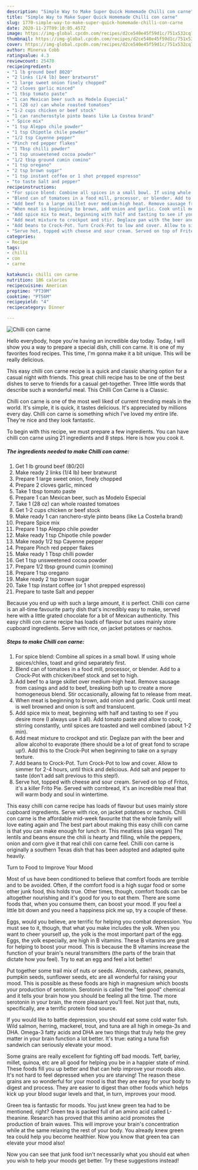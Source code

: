 ```yaml
---
description: "Simple Way to Make Super Quick Homemade Chilli con carne"
title: "Simple Way to Make Super Quick Homemade Chilli con carne"
slug: 1770-simple-way-to-make-super-quick-homemade-chilli-con-carne
date: 2020-11-27T09:10:05.457Z
image: https://img-global.cpcdn.com/recipes/d2ce540e45f59d1c/751x532cq70/chilli-con-carne-recipe-main-photo.jpg
thumbnail: https://img-global.cpcdn.com/recipes/d2ce540e45f59d1c/751x532cq70/chilli-con-carne-recipe-main-photo.jpg
cover: https://img-global.cpcdn.com/recipes/d2ce540e45f59d1c/751x532cq70/chilli-con-carne-recipe-main-photo.jpg
author: Minerva Cobb
ratingvalue: 4.3
reviewcount: 25470
recipeingredient:
- "1 lb ground beef 8020"
- "2 links (1/4 lb) beer bratwurst"
- "1 large sweet onion finely chopped"
- "2 cloves garlic minced"
- "1 tbsp tomato paste"
- "1 can Mexican beer such as Modelo Especial"
- "1 (28 oz) can whole roasted tomatoes"
- "1-2 cups chicken or beef stock"
- "1 can rancherostyle pinto beans like La Costea brand"
- " Spice mix"
- "1 tsp Aleppo chile powder"
- "1 tsp Chipotle chile powder"
- "1/2 tsp Cayenne pepper"
- "Pinch red pepper flakes"
- "1 Tbsp chilli powder"
- "1 tsp unsweetened cocoa powder"
- "1/2 tbsp ground cumin comino"
- "1 tsp oregano"
- "2 tsp brown sugar"
- "1 tsp instant coffee or 1 shot prepped espresso"
- "to taste Salt and pepper"
recipeinstructions:
- "For spice blend: Combine all spices in a small bowl. If using whole spices/chiles, toast and grind separately first."
- "Blend can of tomatoes in a food mill, processor, or blender. Add to a Crock-Pot with chicken/beef stock and set to high."
- "Add beef to a large skillet over medium-high heat. Remove sausage from casings and add to beef, breaking both up to create a more homogeneous blend. Stir occasionally, allowing fat to release from meat."
- "When meat is beginning to brown, add onion and garlic. Cook until meat is well browned and onion is soft and translucent."
- "Add spice mix to meat, beginning with half and tasting to see if you desire more (I always use it all). Add tomato paste and allow to cook, stirring constantly, until spices are toasted and well combined (about 1-2 min)."
- "Add meat mixture to crockpot and stir. Deglaze pan with the beer and allow alcohol to evaporate (there should be a lot of great fond to scrape up!). Add this to the Crock-Pot when beginning to take on a syrupy texture."
- "Add beans to Crock-Pot. Turn Crock-Pot to low and cover. Allow to simmer for 2-4 hours, until thick and delicious. Add salt and pepper to taste (don&#39;t add salt previous to this step!)."
- "Serve hot, topped with cheese and sour cream. Served on top of Fritos, it&#39;s a killer Frito Pie. Served with cornbread, it&#39;s an incredible meal that will warm body and soul in wintertime."
categories:
- Recipe
tags:
- chilli
- con
- carne

katakunci: chilli con carne 
nutrition: 186 calories
recipecuisine: American
preptime: "PT39M"
cooktime: "PT56M"
recipeyield: "4"
recipecategory: Dinner

---
```



![Chilli con carne](https://img-global.cpcdn.com/recipes/d2ce540e45f59d1c/751x532cq70/chilli-con-carne-recipe-main-photo.jpg)

Hello everybody, hope you're having an incredible day today. Today, I will show you a way to prepare a special dish, chilli con carne. It is one of my favorites food recipes. This time, I'm gonna make it a bit unique. This will be really delicious.

This easy chilli con carne recipe is a quick and classic sharing option for a casual night with friends. This great chilli recipe has to be one of the best dishes to serve to friends for a casual get-together. Three little words that describe such a wonderful meal. This Chilli Con Carne is a Classic.

Chilli con carne is one of the most well liked of current trending meals in the world. It's simple, it is quick, it tastes delicious. It's appreciated by millions every day. Chilli con carne is something which I've loved my entire life. They're nice and they look fantastic.


To begin with this recipe, we must prepare a few ingredients. You can have chilli con carne using 21 ingredients and 8 steps. Here is how you cook it.

<!--inarticleads1-->

##### The ingredients needed to make Chilli con carne:

1. Get 1 lb ground beef (80/20)
1. Make ready 2 links (1/4 lb) beer bratwurst
1. Prepare 1 large sweet onion, finely chopped
1. Prepare 2 cloves garlic, minced
1. Take 1 tbsp tomato paste
1. Prepare 1 can Mexican beer, such as Modelo Especial
1. Take 1 (28 oz) can whole roasted tomatoes
1. Get 1-2 cups chicken or beef stock
1. Make ready 1 can ranchero-style pinto beans (like La Costeña brand)
1. Prepare  Spice mix
1. Prepare 1 tsp Aleppo chile powder
1. Make ready 1 tsp Chipotle chile powder
1. Make ready 1/2 tsp Cayenne pepper
1. Prepare Pinch red pepper flakes
1. Make ready 1 Tbsp chilli powder
1. Get 1 tsp unsweetened cocoa powder
1. Prepare 1/2 tbsp ground cumin (comino)
1. Prepare 1 tsp oregano
1. Make ready 2 tsp brown sugar
1. Take 1 tsp instant coffee (or 1 shot prepped espresso)
1. Prepare to taste Salt and pepper


Because you end up with such a large amount, it is perfect. Chilli con carne is an all-time favourite party dish that&#39;s incredibly easy to make, served here with a little grated chocolate for a bit of Mexican authenticity. This easy chilli con carne recipe has loads of flavour but uses mainly store cupboard ingredients. Serve with rice, on jacket potatoes or nachos. 

<!--inarticleads2-->

##### Steps to make Chilli con carne:

1. For spice blend: Combine all spices in a small bowl. If using whole spices/chiles, toast and grind separately first.
1. Blend can of tomatoes in a food mill, processor, or blender. Add to a Crock-Pot with chicken/beef stock and set to high.
1. Add beef to a large skillet over medium-high heat. Remove sausage from casings and add to beef, breaking both up to create a more homogeneous blend. Stir occasionally, allowing fat to release from meat.
1. When meat is beginning to brown, add onion and garlic. Cook until meat is well browned and onion is soft and translucent.
1. Add spice mix to meat, beginning with half and tasting to see if you desire more (I always use it all). Add tomato paste and allow to cook, stirring constantly, until spices are toasted and well combined (about 1-2 min).
1. Add meat mixture to crockpot and stir. Deglaze pan with the beer and allow alcohol to evaporate (there should be a lot of great fond to scrape up!). Add this to the Crock-Pot when beginning to take on a syrupy texture.
1. Add beans to Crock-Pot. Turn Crock-Pot to low and cover. Allow to simmer for 2-4 hours, until thick and delicious. Add salt and pepper to taste (don&#39;t add salt previous to this step!).
1. Serve hot, topped with cheese and sour cream. Served on top of Fritos, it&#39;s a killer Frito Pie. Served with cornbread, it&#39;s an incredible meal that will warm body and soul in wintertime.


This easy chilli con carne recipe has loads of flavour but uses mainly store cupboard ingredients. Serve with rice, on jacket potatoes or nachos. Chilli con carne is the affordable mid-week favourite that the whole family will love eating again and The best part about making this easy chilli con carne is that you can make enough for lunch or. This meatless (aka vegan) The lentils and beans ensure the chili is hearty and filling, while the peppers, onion and corn give it that real chili con carne feel. Chilli con carne is originally a southern Texas dish that has been adopted and adapted quite heavily. 

Turn to Food to Improve Your Mood


Most of us have been conditioned to believe that comfort foods are terrible and to be avoided. Often, if the comfort food is a high sugar food or some other junk food, this holds true. Other times, though, comfort foods can be altogether nourishing and it's good for you to eat them. There are some foods that, when you consume them, can boost your mood. If you feel a little bit down and you need a happiness pick me up, try a couple of these.

Eggs, would you believe, are terrific for helping you combat depression. You must see to it, though, that what you make includes the yolk. When you want to cheer yourself up, the yolk is the most important part of the egg. Eggs, the yolk especially, are high in B vitamins. These B vitamins are great for helping to boost your mood. This is because the B vitamins increase the function of your brain's neural transmitters (the parts of the brain that dictate how you feel). Try to eat an egg and feel a lot better!

Put together some trail mix of nuts or seeds. Almonds, cashews, peanuts, pumpkin seeds, sunflower seeds, etc are all wonderful for raising your mood. This is possible as these foods are high in magnesium which boosts your production of serotonin. Serotonin is called the "feel good" chemical and it tells your brain how you should be feeling all the time. The more serotonin in your brain, the more pleasant you'll feel. Not just that, nuts, specifically, are a terrific protein food source.

If you would like to battle depression, you should eat some cold water fish. Wild salmon, herring, mackerel, trout, and tuna are all high in omega-3s and DHA. Omega-3 fatty acids and DHA are two things that truly help the grey matter in your brain function a lot better. It's true: eating a tuna fish sandwich can seriously elevate your mood. 

Some grains are really excellent for fighting off bad moods. Teff, barley, millet, quinoa, etc are all good for helping you be in a happier state of mind. These foods fill you up better and that can help improve your moods also. It's not hard to feel depressed when you are starving! The reason these grains are so wonderful for your mood is that they are easy for your body to digest and process. They are easier to digest than other foods which helps kick up your blood sugar levels and that, in turn, improves your mood.

Green tea is fantastic for moods. You just knew green tea had to be mentioned, right? Green tea is packed full of an amino acid called L-theanine. Research has proved that this amino acid promotes the production of brain waves. This will improve your brain's concentration while at the same relaxing the rest of your body. You already knew green tea could help you become healthier. Now you know that green tea can elevate your mood also!

Now you can see that junk food isn't necessarily what you should eat when you wish to help your moods get better. Try  these suggestions  instead!

